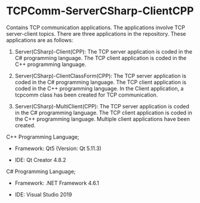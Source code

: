 # TCPComm-ServerCSharp-ClientCPP
Contains TCP communication applications. The applications involve TCP server-client topics.
There are three applications in the repository. These applications are as follows:

1. Server(CSharp)-Client(CPP): The TCP server application is coded in the C# programming language. 
The TCP client application is coded in the C++ programming language.

2. Server(CSharp)-ClientClassForm(CPP): The TCP server application is coded in the C# programming language. 
The TCP client application is coded in the C++ programming language. In the Client application, a tcpcomm class has been created for TCP communication.

3. Server(CSharp)-MultiClient(CPP): The TCP server application is coded in the C# programming language. 
The TCP client application is coded in the C++ programming language. Multiple client applications have been created.

C++ Programming Language;

- Framework: Qt5 (Version: Qt 5.11.3)

- IDE: Qt Creator 4.8.2

C# Programming Language;

- Framework: .NET Framework 4.6.1

- IDE: Visual Studio 2019